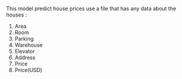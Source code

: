 This model predict house prices use a file that has any data about the houses :
1. Area
2. Room
3. Parking
4. Warehouse
5. Elevator
6. Address
7. Price
8. Price(USD)
